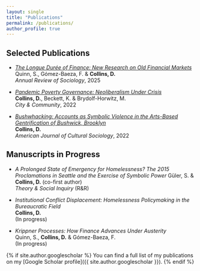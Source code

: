 ```yaml
---
layout: single
title: "Publications"
permalink: /publications/
author_profile: true
---
```


## Selected Publications

- [_The Longue Durée of Finance: New Research on Old Financial Markets_](https://www.annualreviews.org/content/journals/10.1146/annurev-soc-031021-105657)  
  Quinn, S., Gómez-Baeza, F. & **Collins, D.**  
  *Annual Review of Sociology*, 2025

- [_Pandemic Poverty Governance: Neoliberalism Under Crisis_](https://journals.sagepub.com/doi/10.1177/15356841221140078)  
  **Collins, D.**, Beckett, K. & Brydolf-Horwitz, M.  
  *City & Community*, 2022

- [_Bushwhacking: Accounts as Symbolic Violence in the Arts-Based Gentrification of Bushwick, Brooklyn_](https://link.springer.com/article/10.1057/s41290-021-00149-8)  
  **Collins, D.**  
  *American Journal of Cultural Sociology*, 2022

## Manuscripts in Progress

- _A Prolonged State of Emergency for Homelessness? The 2015 Proclamations in Seattle and the Exercise of Symbolic Power_
  Güler, S. & **Collins, D.** (co-first author)  
  *Theory & Social Inquiry* 
  (R&R)

- _Institutional Conflict Displacement: Homelessness Policymaking in the Bureaucratic Field_  
  **Collins, D.**  
  (In progress)

- _Krippner Processes: How Finance Advances Under Austerity_  
  Quinn, S., **Collins, D.** & Gómez-Baeza, F.  
  (In progress)
  
{% if site.author.googlescholar %}
You can find a full list of my publications on my [Google Scholar profile]({{ site.author.googlescholar }}).
{% endif %}
